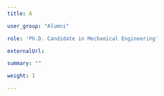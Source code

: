 ```yaml
---
title: A

user_group: "Alumni"

role: 'Ph.D. Candidate in Mechanical Engineering'

externalUrl: 

summary: ""

weight: 1

---
```



